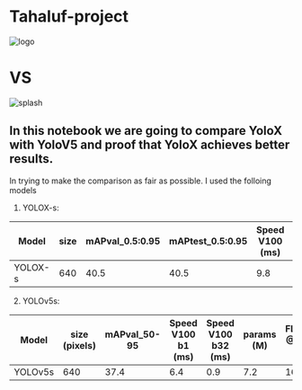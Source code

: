 # Tahaluf-project

![logo](https://user-images.githubusercontent.com/61900536/211860333-ecf767e2-4521-4ead-ad2e-a292373a2e9b.png)

# VS

![splash](https://user-images.githubusercontent.com/61900536/211860109-a0f40f5b-7ede-444c-aa2b-f53288872fb1.png)

## In this notebook we are going to compare YoloX with YoloV5 and proof that YoloX achieves better results.

In trying to make the comparison as fair as possible. I used the folloing models

1. YOLOX-s:

| Model | size | mAPval_0.5:0.95 | mAPtest_0.5:0.95 | Speed V100 (ms) | Params(M) | FLOPs (G) |
| ----------- | ----------- | ----------- | ----------- | ----------- | -----------  | ----------- | 
YOLOX-s |	640	| 40.5	| 40.5	| 9.8	| 9.0	| 26.8


2. YOLOv5s:

Model	| size (pixels)	| mAPval_50-95 | Speed V100 b1 (ms)	| Speed V100 b32 (ms)	| params (M) |	FLOPs @640 (B) |
| ----------- | ----------- | ----------- | ----------- | ----------- | -----------  | ----------- | 
YOLOv5s	| 640	| 37.4	| 6.4	| 0.9	| 7.2	| 16.5
